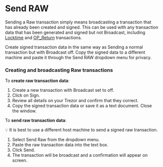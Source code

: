 # Send RAW

Sending a Raw transaction simply means broadcasting a transaction that has already been created and signed. This can be used with any transaction data that has been generated and signed but not Broadcast, including [Locktime](locktime.md) and [OP\_Return](op_return.md) transactions.

Create signed transaction data in the same way as Sending a normal transaction but with Broadcast off. Copy the signed data to a different machine and paste it through the Send RAW dropdown menu for privacy.

### Creating and broadcasting Raw transactions

To **create raw transaction data**:

1. Create a new transaction with Broadcast set to off.
2. Click on Sign.
3. Review all details on your Trezor and confirm that they correct.
4. Copy the signed transaction data or save it as a text document. Close the window.

To **send raw transaction data**:

💡 It is best to use a different host machine to send a signed raw transaction.

1. Select Send Raw from the dropdown menu.
2. Paste the raw transaction data into the text box.
3. Click Send.
4. The transaction will be broadcast and a confirmation will appear on screen.

